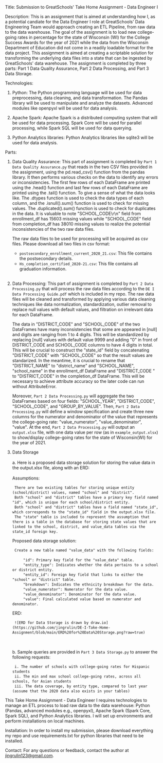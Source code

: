 Title: Submission to GreatSchools' Take Home Assignment - Data Engineer I

Description: This is an assignment that is aimed at understanding how I, as a potential candiate for the Data Engineer I role at GreatSchools' Data Engineering Team would approach creating an ETL Pipeline, from raw data to the data warehouse. The goal of the assignment is to load new college-going rates in percentage for the state of Wisconsin (WI) for the College Success Awards for the year of 2021 while the data from the Wisconsin Department of Education did not come in a readily loadable format for the data project. This assignment is aimed at creating a scriptable solution for transforming the underlying data files into a state that can be ingested by GreatSchools' data warehouse. The assignment is completed by three parts: Part 1 Data Quality Assurance, Part 2 Data Processing, and Part 3 Data Storage.

Technologies:

1. Python: The Python programming language will be used for data preprocessing, data cleaning, and data transformation. The Pandas library will be used to manipulate and analyze the datasets. Advanced modules like openpyxl will be used for data analysis.

2. Apache Spark: Apache Spark is a distributed computing system that will be used for data processing. Spark Core will be used for parallel processing, while Spark SQL will be used for data querying.

3. Python Analytics libraries: Python Analytics libraries like sqlite3 will be used for data analysis.

Parts:

1. Data Quality Assurance: This part of assignment is completed by `Part 1 Data Quality Assurance.py` that reads in the two CSV files provided in the assignment, using the pd.read_csv() function from the pandas library. It then performs various checks on the data to identify any errors or inconsistencies. The first few rows of each DataFrame are printed using the .head() function and last few rows of each DataFrame are printed using the .tail() function. To give a sense of what the data looks like. The .dtypes function is used to check the data types of each column, and the .isnull().sum() function is used to check for missing values. The .duplicated().sum() function is used to check for duplicates in the data. It is valuable to note "SCHOOL_CODE\r\n" field from enrollment_df has 15603 missing values while "SCHOOL_CODE" field from completion_df has 38010 missing values to realize the potential inconsistencies of the two raw data files. 

    The raw data files to be used for processing will be acquired as csv files. Please download all two files in csv format:

   - `postsecondary_enrollment_current_2020_21.csv`: This file contains the postsecondary details.
   - `Hs_completion_certified_2020-21.csv`: This file contains all graduation information.
<br><br>
2. Data Processing: This part of assignment is completed by `Part 2 Data Processing.py` that will process the raw data files according to the `DE I Data Processing Guide.pdf` which is included in my repo. The raw data files will be cleaned and transformed by applying various data cleaning techniques like data normalization, standardization, outlier removal to replace null values with default values, and filtration on irrelevant data for each DataFrame. 

    The data in "DISTRICT_CODE" and "SCHOOL_CODE" of the two DataFrames have many inconsistencies that some are appeared in [null] and digits are ranging from 1 to 4 digits. This will be standardized by replacing [null] values with default value 9999 and adding "0" in front of DISTRICT_CODE and SCHOOL_CODE columns to have 4 digits in total. This will be crucial to construct the "state_id" field by concatenating "DISTRICT_CODE" with "SCHOOL_CODE" so that the result values are standarized. In the meantime, it is crucial to rename that "DISTRICT_NAME" to "district_name" and "SCHOOL_NAME", "school_name" in the enrollment_df DataFrame and "DISTRICT_CODE " to "DISTRICT_CODE" in the completion_df DataFrame. This will be necessary to achieve attribute accuracy so the later code can run without AttributeError. 

    Moreover, `Part 2 Data Processing.py` will aggregate the two DataFrames based on four fields: "SCHOOL_YEAR", "DISTRICT_CODE", "SCHOOL_CODE", and "GROUP_BY_VALUE". Then, `Part 2 Data Processing.py` will define a window specification and create three new columns for the numerator and denominator of the value that represents the college-going rate: "value_numerator", "value_denominator", "value". At the end, `Part 2 Data Processing.py` will output an `output.xlsx` file, with one data value per row (as in `example_output.xlsx`) to show/display college-going rates for the state of Wisconsin(WI) for the year of 2021.

3. Data Storage<br><br>
    a. Here is a proposed data storage solution for storing the value data in the output.xlsx file, along with an ERD: <br><br>
    Assumptions: 

        There are two existing tables for storing unique entity (school/district) values, named "school" and "district".
        Both "school" and "district" tables have a primary key field named "id", which is unique for each school/district entity.
        Both "school" and "district" tables have a field named "state_id", which corresponds to the "state_id" field in the output.xlsx file.
        The "state" table is included to represent the assumption that there is a table in the database for storing state values that are linked to the school, district, and value_data tables via the state_id foreign key.

    Proposed data storage solution:
    
        Create a new table named "value_data" with the following fields:

            "id": Primary key field for the "value_data" table.
            "entity_type": Indicates whether the data pertains to a school or district entity.
            "entity_id": Foreign key field that links to either the "school" or "district" table.
            "breakdown": Indicates the ethnicity breakdown for the data.
            "value_numerator": Numerator for the data value.
            "value_denominator": Denominator for the data value.
            "value": Final calculated value based on numerator and denominator.
    ERD: 

        ![ERD for Data Storage is drawn by draw.io](https://github.com/jingrulin/DE-I-Take-Home-Assignment/blob/main/ERD%20for%20Data%20Storage.png?raw=true)
    <br><br>
    b. Sample queries are provided in `Part 3 Data Storage.py` to answer the following requests:
        
        i. The number of schools with college-going rates for Hispanic students
        ii. The min and max school college-going rates, across all schools, for Asian students
        iii. The data coverage, by entity type, compared to last year (assume that the 2020 data also exists in your tables)
        
        

This Take Home Assignment - Data Engineer I requires technologies to manage an ETL process to load raw data to the data warehouse: Python (Pandas, advanced modules e.g., openpyxl), Apache Spark (Spark Core, Spark SQL), and Python Analytics libraries. I will set up environments and perform installations on local machines. 

Installation: In order to install my submission, please download everything my repo and use requirements.txt for python libraries that need to be installed.

Contact: For any questions or feedback, contact the author at jingrulin123@gmail.com.







